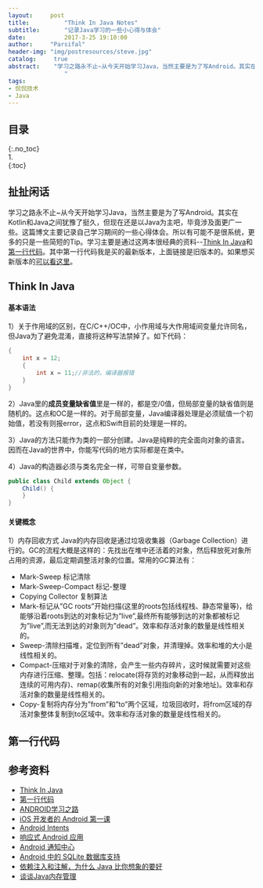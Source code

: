 ```yaml
---
layout:		post
title:			"Think In Java Notes"
subtitle:		"记录Java学习的一些小心得与体会"
date:			2017-3-25 19:10:00
author:		"Parsifal"
header-img:	"img/postresources/steve.jpg"
catalog:     true
abstract:    "学习之路永不止~从今天开始学习Java，当然主要是为了写Android。其实在Kotlin和Java之间犹豫了挺久，但现在还是以Java为主吧，毕竟涉及面更广一些。这篇博文主要记录自己学习期间的一些心得体会。所以有可能不是很系统，更多的只是一些简短的Tip。 
				"
tags:
- 侃侃技术
- Java
---
```

## 目录    
{:.no_toc}    
1.    
{:toc}

## 扯扯闲话
学习之路永不止~从今天开始学习Java，当然主要是为了写Android。其实在Kotlin和Java之间犹豫了挺久，但现在还是以Java为主吧，毕竟涉及面更广一些。这篇博文主要记录自己学习期间的一些心得体会。所以有可能不是很系统，更多的只是一些简短的Tip。学习主要是通过这两本很经典的资料--[Think In Java](https://www.gitbook.com/book/quanke/think-in-java/details)和[第一行代码](https://github.com/robertzhai/ebooks/blob/master/android/%E7%AC%AC%E4%B8%80%E8%A1%8C%E4%BB%A3%E7%A0%81%E2%80%94%E2%80%94Android.pdf)。其中第一行代码我是买的最新版本，上面链接是旧版本的。如果想买新版本的[可以看这里](http://blog.csdn.net/guolin_blog/article/details/52032038)。


## Think In Java
#### 基本语法
1）关于作用域的区别，在C/C++/OC中，小作用域与大作用域间变量允许同名，但Java为了避免混淆，直接将这种写法禁掉了。如下代码：

```java
{
	int x = 12;
	{
		int x = 11;//非法的，编译器报错
	}
}
```
2）Java里的**成员变量缺省值**里是一样的，都是空/0值，但局部变量的缺省值则是随机的。这点和OC是一样的。对于局部变量，Java编译器处理是必须赋值一个初始值，若没有则报error，这点和Swift目前的处理是一样的。

3）Java的方法只能作为类的一部分创建。Java是纯粹的完全面向对象的语言。因而在Java的世界中，你能写代码的地方实际都是在类中。

4）Java的构造器必须与类名完全一样，可带自变量参数。

```java
public class Child extends Object {
    Child() {
    }
}
```

#### 关键概念
1）内存回收方式
Java的内存回收是通过垃圾收集器（Garbage Collection）进行的。GC的流程大概是这样的：先找出在堆中还活着的对象，然后释放死对象所占用的资源，最后定期调整活对象的位置。常用的GC算法有：

- Mark-Sweep 标记清除
- Mark-Sweep-Compact 标记-整理
- Copying Collector 复制算法
- Mark-标记从”GC roots”开始扫描(这里的roots包括线程栈、静态常量等)，给能够沿着roots到达的对象标记为”live”,最终所有能够到达的对象都被标记为”live”,而无法到达的对象则为”dead”。效率和存活对象的数量是线性相关的。
- Sweep-清除扫描堆，定位到所有”dead”对象，并清理掉。效率和堆的大小是线性相关的。
- Compact-压缩对于对象的清除，会产生一些内存碎片，这时候就需要对这些内存进行压缩、整理。包括：relocate(将存货的对象移动到一起，从而释放出连续的可用内存)、remap(收集所有的对象引用指向新的对象地址)。效率和存活对象的数量是线性相关的。
- Copy-复制将内存分为”from”和”to”两个区域，垃圾回收时，将from区域的存活对象整体复制到to区域中。效率和存活对象的数量是线性相关的。

## 第一行代码




## 参考资料
- [Think In Java](https://www.gitbook.com/book/quanke/think-in-java/details)
- [第一行代码](https://github.com/robertzhai/ebooks/blob/master/android/%E7%AC%AC%E4%B8%80%E8%A1%8C%E4%BB%A3%E7%A0%81%E2%80%94%E2%80%94Android.pdf)
- [ANDROID学习之路](http://stormzhang.com/android/2014/07/07/learn-android-from-rookie/)
- [iOS 开发者的 Android 第一课](https://www.objccn.io/issue-11-1/)
- [Android Intents](https://objccn.io/issue-11-2/)
- [响应式 Android 应用](https://objccn.io/issue-11-3/)
- [Android 通知中心](https://objccn.io/issue-11-4/)
- [Android 中的 SQLite 数据库支持](https://objccn.io/issue-11-5/)
- [依赖注入和注解，为什么 Java 比你想象的要好](https://objccn.io/issue-11-6/)
- [谈谈Java内存管理](http://www.rowkey.me/blog/2016/05/07/javamm/)
